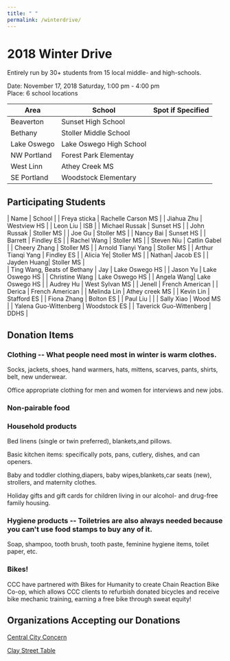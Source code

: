```yaml
---
title: " "
permalink: /winterdrive/
---
```


# 2018 Winter Drive

Entirely run by 30+ students from 15 local middle- and high-schools.

Date: November 17, 2018 Saturday, 1:00 pm - 4:00 pm  
Place: 6 school locations  

| Area | School | Spot if Specified |
| --- | --- | --- |
| Beaverton | Sunset High School | |
| Bethany | Stoller Middle School | |
| Lake Oswego | Lake Oswego High School | |
| NW Portland | Forest Park Elementay | |
| West Linn | Athey Creek MS | |
| SE Portland | Woodstock Elementary | |

## Participating Students

| Name | School |
| Freya sticka | Rachelle Carson MS |
| Jiahua Zhu | Westview HS |
| Leon Liu | ISB |
| Michael Russak | Sunset HS |
| John Russak |  Stoller MS |
| Joe Gu | Stoller MS |
| Nancy Bai | Sunset HS |
| Barrett | Findley ES |
| Rachel Wang | Stoller MS |
| Steven Niu | Catlin Gabel |
| Cheery Zhang | Stoller MS |
| Arnold Tianyi Yang | Stoller MS |
| Arthur Tianqi Yang | Findley ES |
| Alicia Ye| Stoller MS |
| Nathan| Jacob ES |
| Jayden Huang| Stoller MS |  
| Ting Wang, Beats of Bethany
| Jay | Lake Oswego HS |
| Jason Yu | Lake Oswego HS |
| Christine Wang | Lake Oswego HS |
| Angela Wang| Lake Oswego HS |
| Audrey Hu | West Sylvan MS |
| Jenell | French American |
| Derica | French American |
| Melinda Lin | Athey creek MS |
| Kevin Lin | Stafford ES |
| Fiona Zhang | Bolton ES |
| Paul Liu | |
| Sally Xiao | Wood MS |
| Yalena Guo-Wittenberg | Woodstock ES |
| Taverick Guo-Wittenberg | DDHS |

## Donation Items

### Clothing -- What people need most in winter is warm clothes.

Socks, jackets, shoes, hand warmers, hats, mittens, scarves, pants, shirts, belt, new underwear.

Office appropriate clothing for men and women for interviews and new jobs.

### Non-pairable food

### Household products

Bed linens (single or twin preferred), blankets,and pillows.

Basic kitchen items: specifically pots, pans, cutlery, dishes, and can openers.

Baby and toddler clothing,diapers, baby wipes,blankets,car seats (new), strollers, and maternity clothes.

Holiday gifts and gift cards for children living in our alcohol- and drug-free family housing.

### Hygiene products -- Toiletries are also always needed because you can't use food stamps to buy any of it.

Soap, shampoo, tooth brush, tooth paste, feminine hygiene items, toilet paper, etc.

### Bikes!

CCC have partnered with Bikes for Humanity to create Chain Reaction Bike Co-op, which allows CCC clients to refurbish donated bicycles and receive bike mechanic training, earning a free bike through sweat equity!

## Organizations Accepting our Donations

[Central City Concern](http://www.centralcityconcern.org/)

[Clay Street Table](http://claystreettable.org/)
